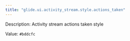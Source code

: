 ```yaml
---
title: "glide.ui.activity_stream.style.actions_taken"
---
```


Description: Activity stream actions taken style

Value: `#bddcfc`